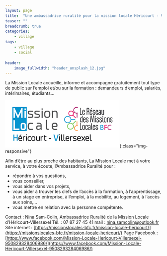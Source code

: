 ```yaml
---
layout: page
title:  "Une ambassadrice ruralité pour la mission locale Héricourt - Villersexel"
teaser: ""
breadcrumb: true
categories:
    - village
tags:
    - village
    - social
    
header:
    image_fullwidth: "header_unsplash_12.jpg"
---
```


La Mission Locale accueille, informe et accompagne gratuitement tout type de public sur l’emploi et/ou sur la formation : demandeurs d’emploi, salariés, intérimaires, étudiants…

![Mission locale Héricourt - Villersexel](/assets/img/202102/logo_ML_hericourt.png){:class="img-responsive"}

Afin d’être au plus proche des habitants, La Mission Locale met à votre service, à votre écoute, l’Ambassadrice Ruralité pour :
- répondre à vos questions,
- vous conseiller,
- vous aider dans vos projets,
- vous aider à trouver les clefs de l’accès à la formation, à l’apprentissage, à un stage en entreprise, à l’emploi, à la mobilité, au logement, à l’accès aux soins,…
- vous mettre en relation avec la personne compétente.

Contact :  Nina Sam-Colin, Ambassadrice Ruralité de la Mission Locale d’Héricourt-Villersexel 
Tél. :  07 87 27 45 41 
mail : nina.samcolin@outlook.fr 
Site internet : [https://missionslocales-bfc.fr/mission-locale-hericourt/](https://missionslocales-bfc.fr/mission-locale-hericourt/) 
Page Facebook : [https://www.facebook.com/Mission-Locale-Hericourt-Villersexel-950829328406986/](https://www.facebook.com/Mission-Locale-Hericourt-Villersexel-950829328406986/) 


<!--more-->







